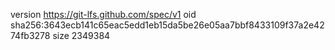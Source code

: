version https://git-lfs.github.com/spec/v1
oid sha256:3643ecb141c65eac5edd1eb15da5be26e05aa7bbf8433109f37a2e4274fb3278
size 2349384
